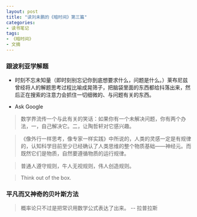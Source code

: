 ```yaml
---
layout: post
title: "读刘未鹏的《暗时间》第三篇"
categories:
- 读书笔记
tags: 
- 《暗时间》
- 文摘
---
```


### 跟波利亚学解题

- 时刻不忘未知量（即时刻别忘记你到底想要求什么，问题是什么。）莱布尼兹曾经将人的解题思考过程比喻成晃筛子，把脑袋里面的东西都给抖落出来，然后正在搜索的注意力会抓住一切细微的、与问题有关的东西。

- Ask Google

> 数学界流传一个与此有关的笑话：如果你有一个未解决问题，你有两个办法，一，自己解决它。二，让陶哲轩对它感兴趣。 

> 《像外行一样思考，像专家一样实践》中所说的，人类的灵感一定是有规律的，认知科学目前至少已经确认了人类思维的整个物质基础——神经元。而既然它们是物质，自然要遵循物质的运行规律。

> 普通人遵守规则，牛人无视规则，伟人创造规则。 

> Think out of the box.

### 平凡而又神奇的贝叶斯方法

> 概率论只不过是把常识用数学公式表达了出来。         -- 拉普拉斯

